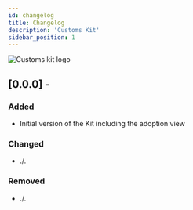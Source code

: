 ```yaml
---
id: changelog
title: Changelog
description: 'Customs Kit'
sidebar_position: 1
---
```


![Customs kit logo](@site/static/img/kits/customs/customs-kit-logo.drawio.svg)

## [0.0.0] -

### Added

- Initial version of the Kit including the adoption view

### Changed

- ./.

### Removed

- ./.
